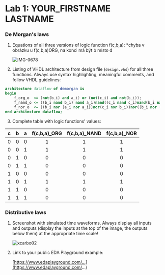 # Lab 1: YOUR_FIRSTNAME LASTNAME

### De Morgan's laws

1. Equations of all three versions of logic function f(c,b,a):
   *chyba v obrázku u f(c,b,a)ORG, na konci má být b místo d

   ![IMG-0678](https://user-images.githubusercontent.com/99664755/154072756-8443725d-01e7-4fee-88c3-79c69431fff3.JPG)


2. Listing of VHDL architecture from design file (`design.vhd`) for all three functions. Always use syntax highlighting, meaningful comments, and follow VHDL guidelines:

```vhdl
architecture dataflow of demorgan is
begin
    f_org_o  <= (not(b_i) and a_i) or (not(c_i) and not(b_i));
    f_nand_o <= ((b_i nand b_i) nand a_i)nand((c_i nand c_i)nand(b_i nand b_i));
    f_nor_o  <= ((b_i nor (a_i nor a_i))nor(c_i nor b_i))nor((b_i nor (a_i nor a_i))nor(c_i nor b_i));
end architecture dataflow;
```

3. Complete table with logic functions' values:

| **c** | **b** |**a** | **f(c,b,a)_ORG** | **f(c,b,a)_NAND** | **f(c,b,a)_NOR** |
| :-: | :-: | :-: | :-: | :-: | :-: |
| 0 | 0 | 0 | 1 | 1 | 1 |
| 0 | 0 | 1 | 1 | 1 | 1 |
| 0 | 1 | 0 | 0 | 0 | 0 |
| 0 | 1 | 1 | 0 | 0 | 0 |
| 1 | 0 | 0 | 0 | 0 | 0 |
| 1 | 0 | 1 | 1 | 1 | 1 |
| 1 | 1 | 0 | 0 | 0 | 0 |
| 1 | 1 | 1 | 0 | 0 | 0 |

### Distributive laws

1. Screenshot with simulated time waveforms. Always display all inputs and outputs (display the inputs at the top of the image, the outputs below them) at the appropriate time scale!

   ![xcarbo02](https://user-images.githubusercontent.com/99664755/154036040-0daf5b9f-f441-4c3d-855f-94b6d313b5f8.png)


2. Link to your public EDA Playground example:

   [https://www.edaplayground.com/...](https://www.edaplayground.com/...)
